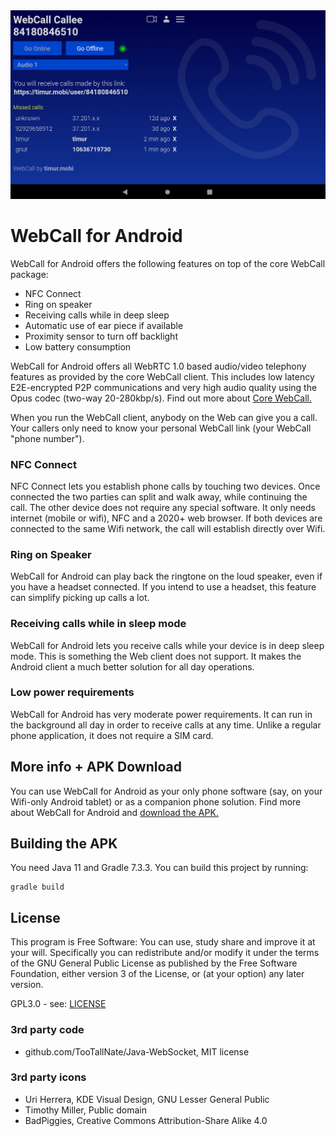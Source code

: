 <div align="center">
  <a href="https://timur.mobi/webcall/android"><img src="WebCall-for-Android.png" alt="WebCall for Android"></a>
</div>

# WebCall for Android

WebCall for Android offers the following features on top of the core WebCall package:

- NFC Connect
- Ring on speaker
- Receiving calls while in deep sleep
- Automatic use of ear piece if available
- Proximity sensor to turn off backlight
- Low battery consumption

WebCall for Android offers all WebRTC 1.0 based audio/video telephony features as provided by the core WebCall client. This includes low latency E2E-encrypted P2P communications and very high audio quality using the Opus codec (two-way 20-280kbp/s). Find out more about [Core WebCall.](https://github.com/mehrvarz/webcall/)


When you run the WebCall client, anybody on the Web can give you a call. Your callers only need to know your personal WebCall link (your WebCall "phone number").

### NFC Connect

NFC Connect lets you establish phone calls by touching two devices. Once connected the two parties can split and walk away, while continuing the call. The other device does not require any special software. It only needs internet (mobile or wifi), NFC and a 2020+ web browser. If both devices are connected to the same Wifi network, the call will establish directly over Wifi.

### Ring on Speaker

WebCall for Android can play back the ringtone on the loud speaker, even if you have a headset connected. If you intend to use a headset, this feature can simplify picking up calls a lot.

### Receiving calls while in sleep mode

WebCall for Android lets you receive calls while your device is in deep sleep mode. This is something the Web client does not support. It makes the Android client a much better solution for all day operations.

### Low power requirements

WebCall for Android has very moderate power requirements. It can run in the background all day in order to receive calls at any time. Unlike a regular phone application, it does not require a SIM card.

## More info + APK Download

You can use WebCall for Android as your only phone software (say, on your Wifi-only Android tablet) or as a companion phone solution. Find more about WebCall for Android and [download the APK.](https://timur.mobi/webcall/android)

## Building the APK

You need Java 11 and Gradle 7.3.3. You can build this project by running:
```
gradle build
```

## License

This program is Free Software: You can use, study share and improve it at your will. Specifically you can redistribute and/or modify it under the terms of the GNU General Public License as published by the Free Software Foundation, either version 3 of the License, or (at your option) any later version.

GPL3.0 - see: [LICENSE](LICENSE)

### 3rd party code

- github.com/TooTallNate/Java-WebSocket, MIT license

### 3rd party icons

- Uri Herrera, KDE Visual Design, GNU Lesser General Public
- Timothy Miller, Public domain
- BadPiggies, Creative Commons Attribution-Share Alike 4.0



